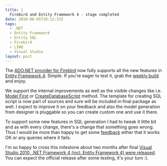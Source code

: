 ```yaml
---
title: |
  Firebird and Entity Framework 4 - stage completed
date: 2010-06-05T20:12:53Z
tags:
  - .NET
  - Entity Framework
  - Entity SQL
  - Firebird
  - LINQ
  - Visual Studio
layout: post
---
```

The [ADO.NET provider for Firebird][1] now fully supports all the new features in [Entity Framework 4][2]. Simple. If you're eager to test it, grab the [weekly build][3] and enjoy.

We support the internal improvements as well as the visible changes like i.e. [Model First][4] or [CreateDatabaseScript][5] method. The template for creating SQL script is now part of sources and sure will be included in final package as well. I expect to improve it on your feedback and also the model generation from designer is pluggable so you can create custom one and use it there.

To support some new features in SQL generation I had to tweak it little bit and as with every change, there's a change that something goes wrong. Thus I would be more than happy to get some [feedback][6] either that it works OK or any queries where it fails.

I'm so happy to cross this milestone about two months after final [Visual Studio 2010, .NET Framework 4 (incl. Entity Framework 4) were released][7]. You can expect the official release after some testing, it's your turn :).

[1]: http://firebirdsql.org/index.php?op=files&id=netprovider
[2]: http://msdn.microsoft.com/en-us/data/aa937723.aspx
[3]: http://netprovider.cincura.net
[4]: http://blogs.msdn.com/b/adonet/archive/2009/11/05/model-first-with-the-entity-framework-4.aspx
[5]: http://msdn.microsoft.com/en-us/library/system.data.objects.objectcontext.createdatabasescript.aspx
[6]: http://firebirdsql.org/index.php?op=lists#fb-dotnet-provider
[7]: http://www.microsoft.com/presspass/press/2010/apr10/04-11vs10pr.mspx
